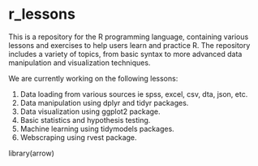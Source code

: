 # r_lessons

This is a repository for the R programming language, containing various lessons and exercises to help users learn and practice R. The repository includes a variety of topics, from basic syntax to more advanced data manipulation and visualization techniques.

We are currently working on the following lessons:
1. Data loading from various sources ie spss, excel, csv, dta, json, etc.
2. Data manipulation using dplyr and tidyr packages.
3. Data visualization using ggplot2 package.
4. Basic statistics and hypothesis testing.
5. Machine learning using tidymodels packages.
6. Webscraping using rvest package.


library(arrow)

